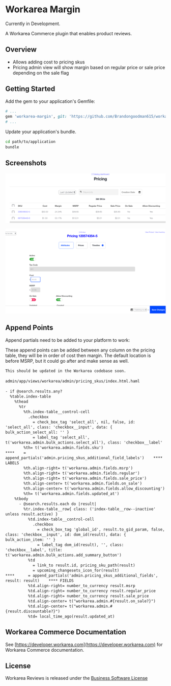 # Workarea Margin

Currently in Development.

A Workarea Commerce plugin that enables product reviews.

## Overview

- Allows adding cost to pricing skus
- Pricing admin view will show margin based on regular price or sale price depending on the sale flag

## Getting Started

Add the gem to your application's Gemfile:

```ruby
# ...
gem 'workarea-margin', git: 'https://github.com/Brandongoodman615/workarea-margin'
# ...
```

Update your application's bundle.

```bash
cd path/to/application
bundle
```

## Screenshots

![Pricing List Preview](app/assets/images/pricing_list.png)

![Add Cost Preview](app/assets/images/add_cost.png)

## Append Points

Append partials need to be added to your platform to work:

These append points can be added between any column on the pricing table, they will be in order of cost then margin. The default location is before MSRP, but it could go after and make sense as well.

```haml
This should be updated in the Workarea codebase soon.

admin/app/views/workarea/admin/pricing_skus/index.html.haml

- if @search.results.any?
  %table.index-table
    %thead
      %tr
        %th.index-table__control-cell
          .checkbox
            = check_box_tag 'select_all', nil, false, id: 'select_all', class: 'checkbox__input', data: { bulk_action_select_all: '' }
            = label_tag 'select_all', t('workarea.admin.bulk_actions.select_all'), class: 'checkbox__label'
        %th= t('workarea.admin.fields.sku')
****    = append_partials('admin.pricing_skus_additional_field_labels')    **** LABELS
        %th.align-right= t('workarea.admin.fields.msrp')
        %th.align-right= t('workarea.admin.fields.regular')
        %th.align-right= t('workarea.admin.fields.sale_price')
        %th.align-center= t('workarea.admin.fields.on_sale')
        %th.align-center= t('workarea.admin.fields.allow_discounting')
        %th= t('workarea.admin.fields.updated_at')
    %tbody
      - @search.results.each do |result|
        %tr.index-table__row{ class: ('index-table__row--inactive' unless result.active) }
          %td.index-table__control-cell
            .checkbox
              = check_box_tag 'global_id', result.to_gid_param, false, class: 'checkbox__input', id: dom_id(result), data: { bulk_action_item: '' }
              = label_tag dom_id(result), '', class: 'checkbox__label', title: t('workarea.admin.bulk_actions.add_summary_button')
          %td
            = link_to result.id, pricing_sku_path(result)
            = upcoming_changesets_icon_for(result)
****      = append_partials('admin.pricing_skus_additional_fields', result: result)    **** FIELDS
          %td.align-right= number_to_currency result.msrp
          %td.align-right= number_to_currency result.regular_price
          %td.align-right= number_to_currency result.sale_price
          %td.align-center= t("workarea.admin.#{result.on_sale?}")
          %td.align-center= t("workarea.admin.#{result.discountable?}")
          %td= local_time_ago(result.updated_at)
```

## Workarea Commerce Documentation

See [https://developer.workarea.com](https://developer.workarea.com) for Workarea Commerce documentation.

## License

Workarea Reviews is released under the [Business Software License](LICENSE)
